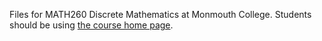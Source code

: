 Files for MATH260 Discrete Mathematics at Monmouth College. Students should be using
[the course home page](http://jlmayfield.github.io/teaching/MATH260).
